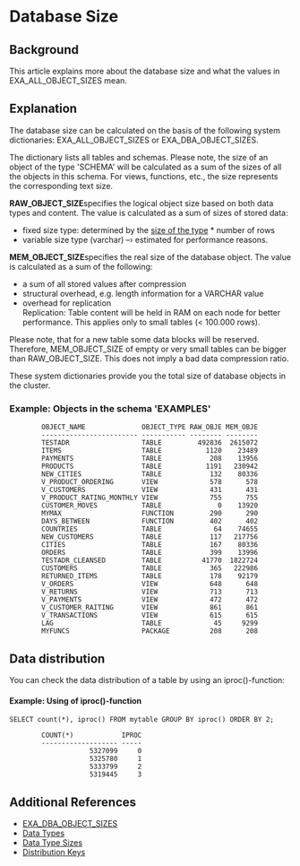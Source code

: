 # Database Size 
## Background

This article explains more about the database size and what the values in EXA_ALL_OBJECT_SIZES mean.

## Explanation

The database size can be calculated on the basis of the following system dictionaries: EXA_ALL_OBJECT_SIZES or EXA_DBA_OBJECT_SIZES.

The dictionary lists all tables and schemas. Please note, the size of an object of the type 'SCHEMA' will be calculated as a sum of the sizes of all the objects in this schema. For views, functions, etc., the size represents the corresponding text size.

**RAW_OBJECT_SIZE**specifies the logical object size based on both data types and content. The value is calculated as a sum of sizes of stored data:

* fixed size type: determined by the [size of the type](https://docs.exasol.com/sql_references/data_types/data_type_size.htm#OtherTypes) * number of rows
* variable size type (varchar) –› estimated for performance reasons.

**MEM_OBJECT_SIZE**specifies the real size of the database object. The value is calculated as a sum of the following:

* a sum of all stored values after compression
* structural overhead, e.g. length information for a VARCHAR value
* overhead for replication  
Replication: Table content will be held in RAM on each node for better performance. This applies only to small tables (< 100.000 rows).

Please note, that for a new table some data blocks will be reserved. Therefore, MEM_OBJECT_SIZE of empty or very small tables can be bigger than RAW_OBJECT_SIZE. This does not imply a bad data compression ratio.

These system dictionaries provide you the total size of database objects in the cluster.

### Example: Objects in the schema 'EXAMPLES'


```"code-sql"
        OBJECT_NAME              OBJECT_TYPE RAW_OBJE MEM_OBJE
        ------------------------ ----------- -------- --------
        TESTADR                  TABLE         492836  2615072
        ITEMS                    TABLE           1120    23489
        PAYMENTS                 TABLE            208    13956
        PRODUCTS                 TABLE           1191   230942
        NEW_CITIES               TABLE            132    80336
        V_PRODUCT_ORDERING       VIEW             578      578
        V_CUSTOMERS              VIEW             431      431
        V_PRODUCT_RATING_MONTHLY VIEW             755      755
        CUSTOMER_MOVES           TABLE              0    13920
        MYMAX                    FUNCTION         290      290
        DAYS_BETWEEN             FUNCTION         402      402
        COUNTRIES                TABLE             64    74655
        NEW_CUSTOMERS            TABLE            117   217756
        CITIES                   TABLE            167    80336
        ORDERS                   TABLE            399    13996
        TESTADR_CLEANSED         TABLE          41770  1822724
        CUSTOMERS                TABLE            365   222986
        RETURNED_ITEMS           TABLE            178    92179
        V_ORDERS                 VIEW             648      648
        V_RETURNS                VIEW             713      713
        V_PAYMENTS               VIEW             472      472
        V_CUSTOMER_RAITING       VIEW             861      861
        V_TRANSACTIONS           VIEW             615      615
        LAG                      TABLE             45     9299
        MYFUNCS                  PACKAGE          208      208
```
## Data distribution

You can check the data distribution of a table by using an iproc()-function:

#### Example: Using of iproc()-function


```"code-sql"
SELECT count(*), iproc() FROM mytable GROUP BY iproc() ORDER BY 2; 
```

```"code-sql"
        COUNT(*)            IPROC
        ------------------- -----
                    5327099     0
                    5325780     1
                    5333799     2
                    5319445     3     
```
## Additional References

* [EXA_DBA_OBJECT_SIZES](https://docs.exasol.com/sql_references/metadata/metadata_system_tables.htm#EXA_DBA_OBJECT_SIZES)
* [Data Types](https://docs.exasol.com/sql_references/data_types/datatypesoverview.htm)
* [Data Type Sizes](https://docs.exasol.com/sql_references/data_types/data_type_size.htm)
* [Distribution Keys](https://docs.exasol.com/sql/alter_table(distribution_partitioning).htm?Highlight=distribution)
